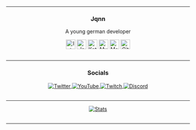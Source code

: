 <hr>
<p align="center">
<h3 align="center">Jqnn</h3>

<p align="center">
    A young german developer
    <br/>
<div align="center">
    <img align="center" alt="Intellij" width="26px"
         src="https://cdn.iconscout.com/icon/free/png-512/intellij-idea-569199.png"/>
    <img align="center" alt="Java" width="26px"
         src="https://upload-icon.s3.us-east-2.amazonaws.com/uploads/icons/png/378554371540553613-512.png"/>
    <img align="center" alt="Kotlin" width="26px"
         src="https://upload-icon.s3.us-east-2.amazonaws.com/uploads/icons/png/18852341021548218200-512.png"/>
    <img align="center" alt="MySQL" width="26px" src="https://cdn-icons-png.flaticon.com/128/3161/3161158.png"/>
    <img align="center" alt="MongoDB" width="26px"
         src="https://cdn.iconscout.com/icon/free/png-512/mongodb-4-1175139.png"
    <img align="center" alt="Git" width="26px"
         src="https://upload.wikimedia.org/wikipedia/commons/thumb/3/3f/Git_icon.svg/1024px-Git_icon.svg.png"/>
    <img align="center" alt="GitHub" width="26px" src="https://icon-library.com/images/github_png63.png"/>
</div>

<br/>
<hr>

<h3 align="center">Socials</h3>
<div align="center">
    <a href="https://twitter.com/JqnnTV">
        <img align="center"
             src="https://img.shields.io/twitter/follow/JqnnTV?color=1DA1F2&style=for-the-badge&label=Twitter"
             alt="Twitter"/>
    </a>
    <a href="https://www.youtube.com/c/JqnnTV">
        <img align="center"
             src="https://img.shields.io/youtube/channel/subscribers/UCcm7AA5mSb8f8-S2ncJiePw?color=FF0000&label=YouTube&style=for-the-badge"
             alt="YouTube"/>
    </a>
    <a href="https://twitch.tv/Jqnn">
        <img align="center" src="https://img.shields.io/twitch/status/JqnnTV?color=6441a5&style=for-the-badge"
             alt="Twitch">
    </a>
    <a href="https://discord.gg/MYQv9X3fEZ">
        <img align="center" src="https://img.shields.io/discord/883648700025540608?color=7289DA&label=Discord&style=for-the-badge"
             alt="Discord">
    </a>
</div>

<br/>
<hr>

<div align="center">
    <a href="https://github.com/anuraghazra/github-readme-stats">
        <img align="center"
             src="https://github-readme-stats.vercel.app/api?username=jqnn&theme=github_dark&show_icons=true&locale=en"
             alt="Stats"/>
    </a>
</div>

<br/>
<hr>
